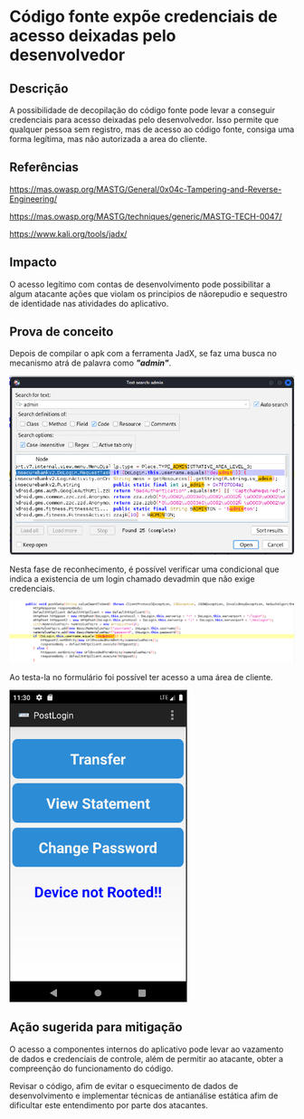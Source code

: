 # Código fonte expõe credenciais de acesso deixadas pelo desenvolvedor

## Descrição

A possibilidade de decopilação do código fonte pode levar a conseguir credenciais para acesso deixadas pelo desenvolvedor. Isso permite que qualquer pessoa sem registro, mas de acesso ao código fonte, consiga uma forma legítima, mas não autorizada a area do cliente.

## Referências

https://mas.owasp.org/MASTG/General/0x04c-Tampering-and-Reverse-Engineering/

https://mas.owasp.org/MASTG/techniques/generic/MASTG-TECH-0047/

https://www.kali.org/tools/jadx/

## Impacto

O acesso legítimo com contas de desenvolvimento pode possibilitar a algum atacante ações que violam os principios de nãorepudio e sequestro de identidade nas atividades do aplicativo.

## Prova de conceito

Depois de compilar o apk com a ferramenta JadX, se faz uma busca no mecanismo atrá de palavra como ***"admin"***.

![dev_admin](.img/dev_admin.png)

Nesta fase de reconhecimento, é possível verificar uma condicional que indica a existencia de um login chamado devadmin que não exige credenciais.

![func_dev](.img/code_dev.png)

Ao testa-la no formulário foi possível ter acesso a uma área de cliente.

![login_admin](.img/dev_login.png)

## Ação sugerida para mitigação

O acesso a componentes internos do aplicativo pode levar ao vazamento de dados e credenciais de controle, além de permitir ao atacante, obter a compreenção do funcionamento do código. 

Revisar o código, afim de evitar o esquecimento de dados de desenvolvimento e implementar técnicas de antianálise estática afim de dificultar este entendimento por parte dos atacantes.
